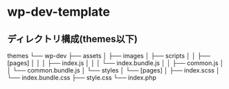 # wp-dev-template






## ディレクトリ構成(themes以下)

themes
└── wp-dev
    ├── assets
    │   ├── images
    │   ├── scripts
    │   │   ├── [pages]
    │   │   │   ├── index.js
    │   │   │   └── index.bundle.js
    │   │   ├── common.js
    │   │   └── common.bundle.js
    │   └── styles
    │       └── [pages]
    │           ├── index.scss
    │           └── index.bundle.css
    ├── style.css
    └── index.php


